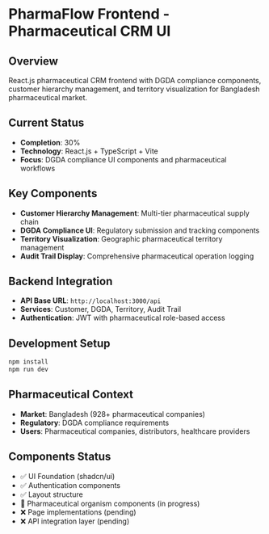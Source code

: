 # PharmaFlow Frontend - Pharmaceutical CRM UI

## Overview
React.js pharmaceutical CRM frontend with DGDA compliance components, customer hierarchy management, and territory visualization for Bangladesh pharmaceutical market.

## Current Status
- **Completion**: 30%
- **Technology**: React.js + TypeScript + Vite
- **Focus**: DGDA compliance UI components and pharmaceutical workflows

## Key Components
- **Customer Hierarchy Management**: Multi-tier pharmaceutical supply chain
- **DGDA Compliance UI**: Regulatory submission and tracking components
- **Territory Visualization**: Geographic pharmaceutical territory management
- **Audit Trail Display**: Comprehensive pharmaceutical operation logging

## Backend Integration
- **API Base URL**: `http://localhost:3000/api`
- **Services**: Customer, DGDA, Territory, Audit Trail
- **Authentication**: JWT with pharmaceutical role-based access

## Development Setup
```bash
npm install
npm run dev
```

## Pharmaceutical Context
- **Market**: Bangladesh (928+ pharmaceutical companies)
- **Regulatory**: DGDA compliance requirements
- **Users**: Pharmaceutical companies, distributors, healthcare providers

## Components Status
- ✅ UI Foundation (shadcn/ui)
- ✅ Authentication components
- ✅ Layout structure
- 🔄 Pharmaceutical organism components (in progress)
- ❌ Page implementations (pending)
- ❌ API integration layer (pending)
